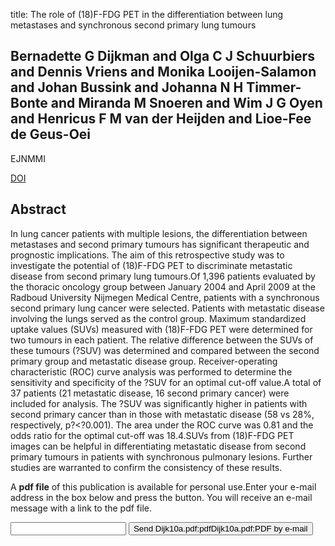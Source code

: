 title: The role of (18)F-FDG PET in the differentiation between lung metastases and synchronous second primary lung tumours

## Bernadette G Dijkman and Olga C J Schuurbiers and Dennis Vriens and Monika Looijen-Salamon and Johan Bussink and Johanna N H Timmer-Bonte and Miranda M Snoeren and Wim J G Oyen and Henricus F M van der Heijden and Lioe-Fee de Geus-Oei
EJNMMI

<a href="https://doi.org/10.1007/s00259-010-1505-2">DOI</a>

## Abstract
In lung cancer patients with multiple lesions, the differentiation between metastases and second primary tumours has significant therapeutic and prognostic implications. The aim of this retrospective study was to investigate the potential of (18)F-FDG PET to discriminate metastatic disease from second primary lung tumours.Of 1,396 patients evaluated by the thoracic oncology group between January 2004 and April 2009 at the Radboud University Nijmegen Medical Centre, patients with a synchronous second primary lung cancer were selected. Patients with metastatic disease involving the lungs served as the control group. Maximum standardized uptake values (SUVs) measured with (18)F-FDG PET were determined for two tumours in each patient. The relative difference between the SUVs of these tumours (?SUV) was determined and compared between the second primary group and metastatic disease group. Receiver-operating characteristic (ROC) curve analysis was performed to determine the sensitivity and specificity of the ?SUV for an optimal cut-off value.A total of 37 patients (21 metastatic disease, 16 second primary cancer) were included for analysis. The ?SUV was significantly higher in patients with second primary cancer than in those with metastatic disease (58 vs 28%, respectively, p?<?0.001). The area under the ROC curve was 0.81 and the odds ratio for the optimal cut-off was 18.4.SUVs from (18)F-FDG PET images can be helpful in differentiating metastatic disease from second primary tumours in patients with synchronous pulmonary lesions. Further studies are warranted to confirm the consistency of these results.

A <b>pdf file</b> of this publication is available for personal use.Enter your e-mail address in the box below and press the button. You will receive an e-mail message with a link to the pdf file.
<form action="sender.php">  <input type="text" name="email">  <input type="submit" value="Send Dijk10a.pdf:pdfDijk10a.pdf:PDF by e-mail"></form>